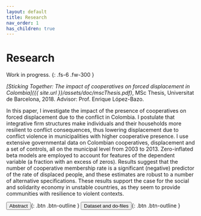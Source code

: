```yaml
---
layout: default
title: Research
nav_order: 1
has_children: true
---
```


# Research

Work in progress.
{: .fs-6 .fw-300 }

*[Sticking Together: The impact of cooperatives on forced displacement in Colombia]({{ site.url }}/assets/doc/mscThesis.pdf)*, MSc Thesis, Universitat de Barcelona, 2018. Advisor: Prof. Enrique López-Bazo.

<span id="dots"> </span><span id="abst">In this paper, I investigate the impact of the presence of cooperatives on forced displacement due to the conflict in Colombia. I postulate that integrative firm structures make individuals and their households more resilient to conflict consequences, thus lowering displacement due to conflict violence in municipalities with higher cooperative presence. I use extensive governmental data on Colombian cooperatives, displacement and a set of controls, all on the municipal level from 2003 to 2013. Zero-inflated beta models are employed to account for features of the dependent variable (a fraction with an excess of zeros). Results suggest that the number of cooperative membership rate is a significant (negative) predictor of the rate of displaced people, and these estimates are robust to a number of alternative specifications. These results support the case for the social and solidarity economy in unstable countries, as they seem to provide communities with resilience to violent contexts.</span>

<button onclick="myFunction()" id="btn_abst">Abstract</button>{: .btn .btn-outline }
<button onclick="window.location.href = 'datasets_do.html#sticking-together-the-impact-of-cooperatives-on-forced-displacement-in-colombia';">Dataset and do-files</button>{: .btn .btn-outline }
